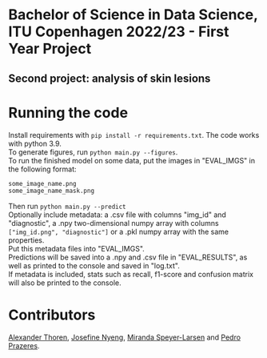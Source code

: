# Bachelor of Science in Data Science, ITU Copenhagen 2022/23 - First Year Project
## Second project: analysis of skin lesions  
  
# Running the code  
Install requirements with `pip install -r requirements.txt`. The code works with python 3.9.  
To generate figures, run `python main.py --figures`.  
To run the finished model on some data, put the images in "EVAL_IMGS" in the following format:
```bash
some_image_name.png
some_image_name_mask.png
```
Then run `python main.py --predict`  
Optionally include metadata: a .csv file with columns "img_id" and "diagnostic", a .npy two-dimensional numpy array with columns `["img_id.png", "diagnostic"]` or a .pkl numpy array with the same properties.  
Put this metadata files into "EVAL_IMGS".  
Predictions will be saved into a .npy and .csv file in "EVAL_RESULTS", as well as printed to the console and saved in "log.txt".  
If metadata is included, stats such as recall, f1-score and confusion matrix will also be printed to the console.

# Contributors  
[Alexander Thoren](https://github.com/TheColorman), [Josefine Nyeng](https://github.com/josefinenyeng), [Miranda Speyer-Larsen](https://github.com/mluonium) and [Pedro Prazeres](https://github.com/Pheadar).   
